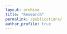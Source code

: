 ```yaml
---
layout: archive
title: "Research"
permalink: /publications/
author_profile: true
---
```


<!--
Working Papers
======
-->
